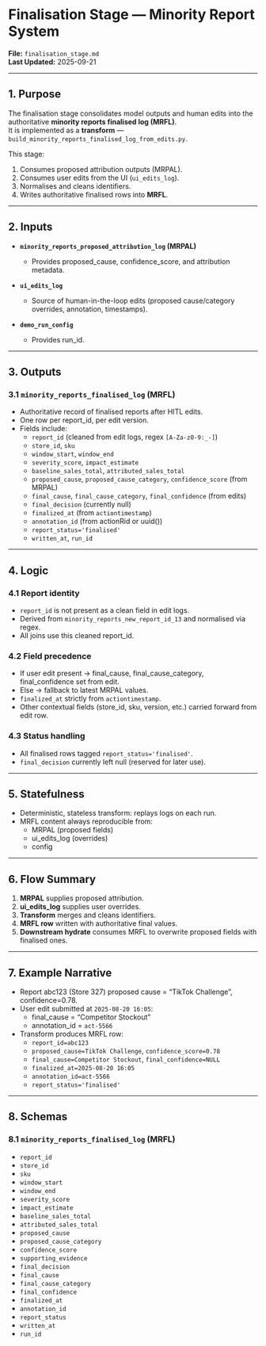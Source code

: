 # Finalisation Stage — Minority Report System  
**File:** `finalisation_stage.md`  
**Last Updated:** 2025-09-21  

---

## 1. Purpose  
The finalisation stage consolidates model outputs and human edits into the authoritative **minority reports finalised log (MRFL)**.  
It is implemented as a **transform** — `build_minority_reports_finalised_log_from_edits.py`.  

This stage:  
1. Consumes proposed attribution outputs (MRPAL).  
2. Consumes user edits from the UI (`ui_edits_log`).  
3. Normalises and cleans identifiers.  
4. Writes authoritative finalised rows into **MRFL**.  

---

## 2. Inputs  
- **`minority_reports_proposed_attribution_log` (MRPAL)**  
  - Provides proposed_cause, confidence_score, and attribution metadata.  

- **`ui_edits_log`**  
  - Source of human-in-the-loop edits (proposed cause/category overrides, annotation, timestamps).  

- **`demo_run_config`**  
  - Provides run_id.  

---

## 3. Outputs  

### 3.1 `minority_reports_finalised_log` (MRFL)  
- Authoritative record of finalised reports after HITL edits.  
- One row per report_id, per edit version.  
- Fields include:  
  - `report_id` (cleaned from edit logs, regex `[A-Za-z0-9:_-]`)  
  - `store_id`, `sku`  
  - `window_start`, `window_end`  
  - `severity_score`, `impact_estimate`  
  - `baseline_sales_total`, `attributed_sales_total`  
  - `proposed_cause`, `proposed_cause_category`, `confidence_score` (from MRPAL)  
  - `final_cause`, `final_cause_category`, `final_confidence` (from edits)  
  - `final_decision` (currently null)  
  - `finalized_at` (from `actiontimestamp`)  
  - `annotation_id` (from actionRid or uuid())  
  - `report_status='finalised'`  
  - `written_at`, `run_id`  

---

## 4. Logic  

### 4.1 Report identity  
- `report_id` is not present as a clean field in edit logs.  
- Derived from `minority_reports_new_report_id_13` and normalised via regex.  
- All joins use this cleaned report_id.  

### 4.2 Field precedence  
- If user edit present → final_cause, final_cause_category, final_confidence set from edit.  
- Else → fallback to latest MRPAL values.  
- `finalized_at` strictly from `actiontimestamp`.  
- Other contextual fields (store_id, sku, version, etc.) carried forward from edit row.  

### 4.3 Status handling  
- All finalised rows tagged `report_status='finalised'`.  
- `final_decision` currently left null (reserved for later use).  

---

## 5. Statefulness  
- Deterministic, stateless transform: replays logs on each run.  
- MRFL content always reproducible from:  
  - MRPAL (proposed fields)  
  - ui_edits_log (overrides)  
  - config  

---

## 6. Flow Summary  
1. **MRPAL** supplies proposed attribution.  
2. **ui_edits_log** supplies user overrides.  
3. **Transform** merges and cleans identifiers.  
4. **MRFL row** written with authoritative final values.  
5. **Downstream hydrate** consumes MRFL to overwrite proposed fields with finalised ones.  

---

## 7. Example Narrative  
- Report abc123 (Store 327) proposed cause = “TikTok Challenge”, confidence=0.78.  
- User edit submitted at `2025-08-20 16:05`:  
  - final_cause = “Competitor Stockout”  
  - annotation_id = `act-5566`  
- Transform produces MRFL row:  
  - `report_id=abc123`  
  - `proposed_cause=TikTok Challenge`, `confidence_score=0.78`  
  - `final_cause=Competitor Stockout`, `final_confidence=NULL`  
  - `finalized_at=2025-08-20 16:05`  
  - `annotation_id=act-5566`  
  - `report_status='finalised'`  

---

## 8. Schemas  

### 8.1 `minority_reports_finalised_log` (MRFL)  
- `report_id`  
- `store_id`  
- `sku`  
- `window_start`  
- `window_end`  
- `severity_score`  
- `impact_estimate`  
- `baseline_sales_total`  
- `attributed_sales_total`  
- `proposed_cause`  
- `proposed_cause_category`  
- `confidence_score`  
- `supporting_evidence`  
- `final_decision`  
- `final_cause`  
- `final_cause_category`  
- `final_confidence`  
- `finalized_at`  
- `annotation_id`  
- `report_status`  
- `written_at`  
- `run_id`  
